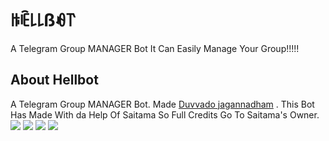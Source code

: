 
# ꑛꍟ꒒꒒ßꆂ꓅
A Telegram Group MANAGER Bot It Can Easily Manage Your Group!!!!!
## About Hellbot 
A Telegram Group MANAGER Bot. Made [Duvvado jagannadham](https://t.me/Beast_boy_shubu) . This Bot Has Made With da Help Of Saitama So Full Credits Go To Saitama's Owner.
<a href="https://t.me/HellSupportChannel"><img src="https://img.shields.io/badge/Join-Telegram%20Channel-red.svg?logo=Telegram"></a>
<a href="https://t.me/HellSupportGroup"><img src="https://img.shields.io/badge/Join-Telegram%20Group-blue.svg?logo=Telegram"></a>
<a href="https://github.com/shubhanshdj/Hellrobot"><img src="https://img.shields.io/badge/Git-Source%20Code-white.svg?logo=Github"></a>
<a href="https://t.me/MetheHellbot"><img src="https://img.shields.io/badge/Bot-Hell%20Bot-red.svg?logo=Telegram"></a>
